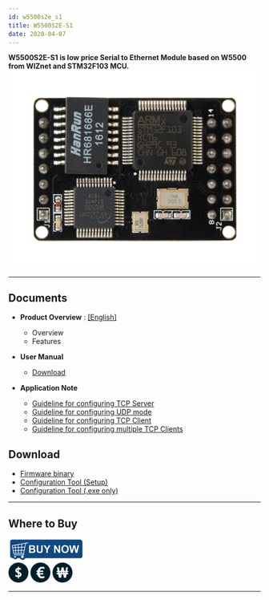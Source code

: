 ```yaml
---
id: w5500s2e_s1
title: W5500S2E-S1
date: 2020-04-07
---
```


**W5500S2E-S1 is low price Serial to Ethernet Module based on W5500 from
WIZnet and STM32F103 MCU.**
![](/img/products/w5500s2e-z1/500k_w5500s2e_s1.jpg)

-----

## Documents

  - **Product Overview** :
    [[English]](Overview-[EN]) 
      - Overview
      - Features



  - **User Manual**
      - [Download](https://www.wizse.com/w5500s2e/#)



  - **Application Note**
      - <a href="/img/products/w5500s2e-z1/guideline_for_configure_the_s2e_as_tcp_server_by_mcu_v1.1.zip" target="_blank">Guideline for configuring TCP Server</a>
      - <a href="/img/products/w5500s2e-z1/guideline_for_configuring_the_s2e_into_udp_mode_by_mcu_v1.1.zip" target="_blank">Guideline for configuring UDP mode</a>
      - <a href="/img/products/w5500s2e-z1/guideline_for_configure_the_s2e_as_tcp_client_by_mcu_v1.1.zip" target="_blank">Guideline for configuring TCP Client</a>
      - <a href="/img/products/w5500s2e-z1/guideline_for_configuring_the_s2e_as_multiple_tcp_clients_by_mcu_v1.0_.pdf" target="_blank">Guideline for configuring multiple TCP Clients</a>

## Download

  - <a href="/img/products/w5500s2e-z1/w5500s2e-s1_app_v2.2.zip" target="_blank">Firmware binary</a>
  - <a href="/img/products/w5500s2e-z1/wizs2e_configtool_v1.0.1.3_setup.zip" target="_blank">Configuration Tool (Setup)</a>
  - <a href="/img/products/w5500s2e-z1/wizs2e_configtool_v1.0.1.3.zip" target="_blank">Configuration Tool (.exe only)</a>
    
-----

## Where to Buy

![WIZnet Online Shop](/img/osh/wizarduino_m0_eth/buynow.png)  
[![WIZnetUS Online Shop, USA](/img/products/w5500/w5500_evb/icons/dollar.png)](http://www.shopwiznet.com/)
[![WIZnetEU Online Shop, Germany](/img/products/w5500/w5500_evb/icons/european-euro.png)](http://shop.wiznet.eu/)
[![WIZnetKorea Online Shop, Korea](/img/products/w5500/w5500_evb/icons/won.png)](http://shop.wiznet.co.kr/)

-----
